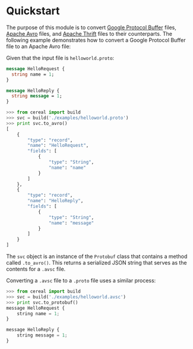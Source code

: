 # Quickstart

The purpose of this module is to convert [Google Protocol Buffer](https://developers.google.com/protocol-buffers/) files, [Apache Avro](https://avro.apache.org/) files, and [Apache Thrift](https://thrift.apache.org/) files to their counterparts. The following example demonstrates how to convert a Google Protocol Buffer file to an Apache Avro file:

Given that the input file is `helloworld.proto`:

```protobuf
message HelloRequest {
  string name = 1;
}

message HelloReply {
  string message = 1;
}
```

```python
>>> from cereal import build
>>> svc = build('./examples/helloworld.proto')
>>> print svc.to_avro()
[
    {
        "type": "record",
        "name": "HelloRequest",
        "fields": [
            {
                "type": "String",
                "name": "name"
            }
        ]
    },
    {
        "type": "record",
        "name": "HelloReply",
        "fields": [
            {
                "type": "String",
                "name": "message"
            }
        ]
    }
]
```

The `svc` object is an instance of the `Protobuf` class that contains a method called `.to_avro()`. This returns a serialized JSON string that serves as the contents for a `.avsc` file.

Converting a `.avsc` file to a `.proto` file uses a similar process:

```python
>>> from cereal import build
>>> svc = build('./examples/helloworld.avsc')
>>> print svc.to_protobuf()
message HelloRequest {
    string name = 1;
}

message HelloReply {
    string message = 1;
}
```
